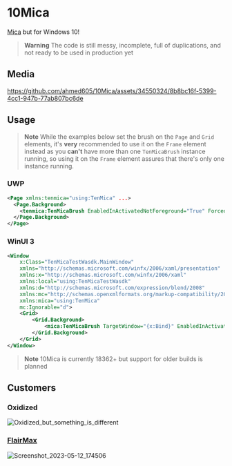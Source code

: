 # 10Mica
[Mica](https://learn.microsoft.com/en-us/windows/apps/design/style/mica) but for Windows 10!

> **Warning**
> The code is still messy, incomplete, full of duplications, and not ready to be used in production yet

## Media
https://github.com/ahmed605/10Mica/assets/34550324/8b8bc16f-5399-4cc1-947b-77ab807bc6de

## Usage

> **Note**
> While the examples below set the brush on the `Page` and `Grid` elements, it's **very** recommended to use it on the `Frame` element instead as you **can't** have more than one `TenMicaBrush` instance running, so using it on the `Frame` element assures that there's only one instance running. 

### UWP

```xml
<Page xmlns:tenmica="using:TenMica" ...>
  <Page.Background>
    <tenmica:TenMicaBrush EnabledInActivatedNotForeground="True" ForcedTheme="Dark"/>
  </Page.Background>
</Page>
```

### WinUI 3

```xml
<Window
    x:Class="TenMicaTestWasdk.MainWindow"
    xmlns="http://schemas.microsoft.com/winfx/2006/xaml/presentation"
    xmlns:x="http://schemas.microsoft.com/winfx/2006/xaml"
    xmlns:local="using:TenMicaTestWasdk"
    xmlns:d="http://schemas.microsoft.com/expression/blend/2008"
    xmlns:mc="http://schemas.openxmlformats.org/markup-compatibility/2006"
    xmlns:mica="using:TenMica"
    mc:Ignorable="d">
    <Grid>
        <Grid.Background>
            <mica:TenMicaBrush TargetWindow="{x:Bind}" EnabledInActivatedNotForeground="True"/>
        </Grid.Background>
    </Grid>
</Window>
```


> **Note**
> 10Mica is currently 18362+ but support for older builds is planned

## Customers

### Oxidized

![Oxidized_but_something_is_different](https://github.com/ahmed605/10Mica/assets/34550324/95aca844-44eb-4c0f-b0e4-f2738a084053)


### [FlairMax](https://www.microsoft.com/store/apps/9PDZVJ34ZTXG)

![Screenshot_2023-05-12_174506](https://github.com/ahmed605/10Mica/assets/34550324/c9803ed6-cf81-4101-bec1-470ea2c0f906)
